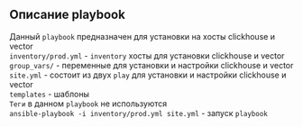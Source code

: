 ## Описание playbook
Данный `playbook` предназначен для установки на хосты clickhouse и vector  
`inventory/prod.yml` - `inventory` хосты для установки clickhouse и vector  
`group_vars/` - переменные для установки и настройки clickhouse и vector  
`site.yml` - состоит из двух `play` для установки и настройки clickhouse и vector  
`templates` - шаблоны  
`Теги` в данном `playbook` не используются  
`ansible-playbook -i inventory/prod.yml site.yml` - запуск `playbook`